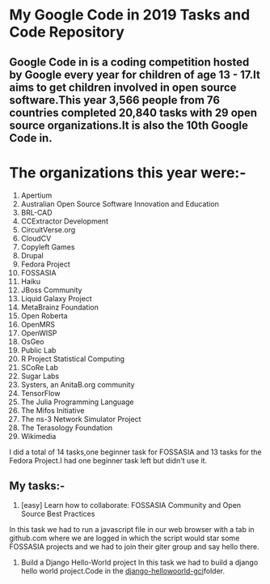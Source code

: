 # My Google Code in 2019 Tasks and Code Repository

## Google Code in is a coding competition hosted by Google every year for children of age 13 - 17.It aims to get children involved in open source software.This year 3,566 people from 76 countries completed 20,840 tasks with 29 open source organizations.It is also the 10th Google Code in.

# The organizations this year were:-
1. Apertium
1. Australian Open Source Software Innovation and Education
1. BRL-CAD
1. CCExtractor Development
1. CircuitVerse.org
1. CloudCV
1. Copyleft Games
1. Drupal
1. Fedora Project
1. FOSSASIA
1. Haiku
1. JBoss Community
1. Liquid Galaxy Project
1. MetaBrainz Foundation
1. Open Roberta
1. OpenMRS
1. OpenWISP
1. OsGeo
1. Public Lab
1. R Project Statistical Computing
1. SCoRe Lab
1. Sugar Labs
1. Systers, an AnitaB.org community
1. TensorFlow
1. The Julia Programming Language
1. The Mifos Initiative
1. The ns-3 Network Simulator Project
1. The Terasology Foundation
1. Wikimedia

I did a total of 14 tasks,one beginner task for FOSSASIA and 13 tasks for the Fedora Project.I had one beginner task left but didn't use it.

## My tasks:-
1. [easy] Learn how to collaborate: FOSSASIA Community and Open Source Best Practices

In this task we had to run a javascript file in our web browser with a tab in github.com where we are logged in which the script would star some FOSSASIA projects and we had to join their giter group and say hello there.

1. Build a Django Hello-World project
In this task we had to build a django hello world project.Code in the [django-hellowoorld-gci]()folder.
